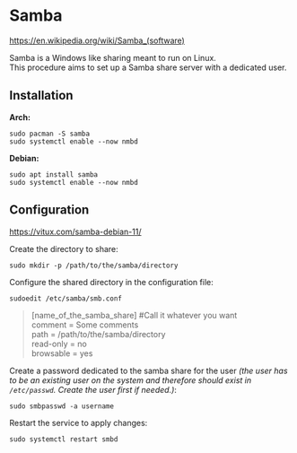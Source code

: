 # Samba
  
https://en.wikipedia.org/wiki/Samba_(software)  
  
Samba is a Windows like sharing meant to run on Linux.  
This procedure aims to set up a Samba share server with a dedicated user.  
  

## Installation

**Arch:** 

```
sudo pacman -S samba
sudo systemctl enable --now nmbd
```
  
**Debian:**

```
sudo apt install samba
sudo systemctl enable --now nmbd
```

## Configuration

https://vitux.com/samba-debian-11/  
  
Create the directory to share:  
```
sudo mkdir -p /path/to/the/samba/directory
```
 
Configure the shared directory in the configuration file:  
```
sudoedit /etc/samba/smb.conf
```
  
> [name_of_the_samba_share] #Call it whatever you want  
> comment = Some comments  
> path = /path/to/the/samba/directory  
> read-only = no  
> browsable = yes  
  
Create a password dedicated to the samba share for the user *(the user has to be an existing user on the system and therefore should exist in `/etc/passwd`. Create the user first if needed.)*:  
```
sudo smbpasswd -a username
```
  
Restart the service to apply changes:  
```
sudo systemctl restart smbd
```
